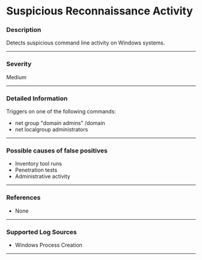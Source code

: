 # Suspicious Reconnaissance Activity
### Description

Detects suspicious command line activity on Windows systems.

-------------------
### Severity

Medium

-------------------

### Detailed Information
Triggers on one of the following commands:
  - net group "domain admins" /domain
  - net localgroup administrators

-------------------

### Possible causes of false positives

- Inventory tool runs
- Penetration tests
- Administrative activity

-------------------
### References

- None

-------------------
### Supported Log Sources

- Windows Process Creation

-------------------
